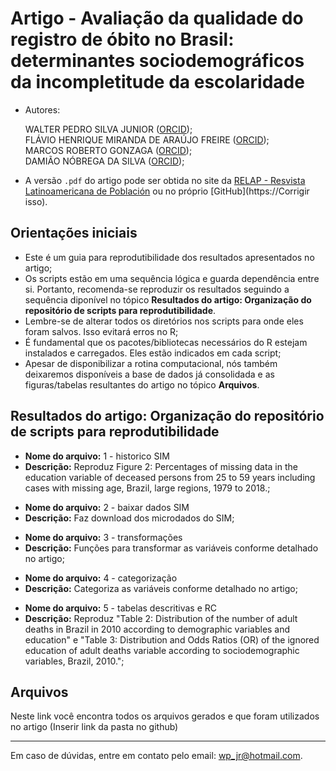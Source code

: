 # Artigo - Avaliação da qualidade do registro de óbito no Brasil: determinantes sociodemográficos da incompletitude da escolaridade

- Autores:</p>
WALTER PEDRO SILVA JUNIOR ([ORCID](https://orcid.org/0000-0003-1747-9233));<br />
FLÁVIO HENRIQUE MIRANDA DE ARAÚJO FREIRE ([ORCID](https://orcid.org/0000-0002-7416-9947));<br />
MARCOS ROBERTO GONZAGA ([ORCID](https://orcid.org/0000-0002-6088-3453));<br />
DAMIÃO NÓBREGA DA SILVA ([ORCID](https://orcid.org/0000-0003-3031-0870));

- A versão `.pdf` do artigo pode ser obtida no site da [RELAP - Resvista Latinoamericana de Población](https://revistarelap.org/index.php/relap/issue/view/28) ou no próprio [GitHub](https://Corrigir isso).

## Orientações iniciais 
- Este é um guia para reprodutibilidade dos resultados apresentados no artigo;
- Os scripts estão em uma sequência lógica e guarda dependência entre si. Portanto, recomenda-se reproduzir os resultados seguindo a sequência diponível no tópico **Resultados do artigo: Organização do repositório de scripts para reprodutibilidade**.
- Lembre-se de alterar todos os diretórios nos scripts para onde eles foram salvos. Isso evitará erros no R;
 - É fundamental que os pacotes/bibliotecas necessários do R  estejam instalados e carregados. Eles estão indicados em cada script;
 - Apesar de disponibilizar a rotina computacional, nós também deixaremos disponíveis a base de dados já consolidada e as figuras/tabelas resultantes do artigo no tópico **Arquivos**.

## Resultados do artigo: Organização do repositório de scripts para reprodutibilidade

- **Nome do arquivo:** 1 - historico SIM
- **Descrição:** Reproduz Figure 2: Percentages of missing data in the education variable of deceased persons from 25 to 59 years including cases with missing age, Brazil, large regions, 1979 to 2018.;
</p>

- **Nome do arquivo:** 2 - baixar dados SIM
- **Descrição:** Faz download dos microdados do SIM;
</p>

- **Nome do arquivo:** 3 - transformações
- **Descrição:** Funções para transformar as variáveis conforme detalhado no artigo;
</p>

- **Nome do arquivo:** 4 - categorização
- **Descrição:** Categoriza as variáveis conforme detalhado no artigo;
</p>

- **Nome do arquivo:** 5 - tabelas descritivas e RC
- **Descrição:** Reproduz "Table 2: Distribution of the number of adult deaths in Brazil in 2010 according to demographic variables and education" e "Table 3: Distribution and Odds Ratios (OR) of the ignored education of adult deaths variable according to sociodemographic variables, Brazil, 2010.";
</p>


## Arquivos

Neste link você encontra todos os arquivos gerados e que foram utilizados no artigo 
(Inserir link da pasta no github)


____
  
Em caso de dúvidas, entre em contato pelo email: wp_jr@hotmail.com.
